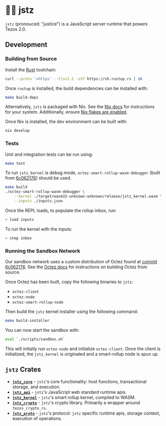 # 👨‍⚖️ jstz

`jstz` (pronouced: "justice") is a JavaScript server runtime that powers Tezos 2.0.

## Development

### Building from Source

Install the [Rust](https://rustup.rs/) toolchain:

```sh
curl --proto '=https' --tlsv1.2 -sSf https://sh.rustup.rs | sh
```

Once `rustup` is installed, the build dependencies can be installed with:

```sh
make build-deps
```

Alternatively, `jstz` is packaged with Nix. See the [Nix docs](https://nixos.org/download.html) for instructions for your system.
Additionally, ensure [Nix flakes are enabled](https://nixos.wiki/wiki/Flakes#Enable_flakes).

Once Nix is installed, the dev environment can be built with:

```sh
nix develop
```

### Tests

Unit and integration tests can be run using:

```sh
make test
```

To run `jstz_kernel` is debug mode, `octez-smart-rollup-wasm-debugger` (built from [6c062176](https://gitlab.com/tezos/tezos/-/tree/6c0621760ddce94afeff3484d9e8a650d8535f25)) should be used.

```sh
make build
./octez-smart-rollup-wasm-debugger \
    --kernel ./target/wasm32-unknown-unknown/release/jstz_kernel.wasm \
    --inputs ./inputs.json
```

Once the REPL loads, to populate the rollup inbox, run:

```sh
> load inputs
```

To run the kernel with the inputs:

```sh
> step inbox
```

### Running the Sandbox Network

Our sandbox network uses a custom distribution of Octez found at [commit 6c062176](https://gitlab.com/tezos/tezos/-/tree/6c0621760ddce94afeff3484d9e8a650d8535f25). See the [Octez docs](https://tezos.gitlab.io/introduction/howtoget.html?highlight=building#compiling-with-make) for instructions on building Octez from source.

Once Octez has been built, copy the following binaries to `jstz`:

- `octez-client`
- `octez-node`
- `octez-smart-rollup-node`

Then build the `jstz` kernel installer using the following command:

```sh
make build-installer
```

You can now start the sandbox with:

```sh
eval `./scripts/sandbox.sh`
```

This will initially run `octez-node` and initialize `octez-client`. Once the client is initialized, the `jstz_kernel` is originated and a smart-rollup node is spun up.

## `jstz` Crates

- [**`jstz_core`**](/jstz_core) - `jstz`'s core functionality: host functions, transactional storage, and execution.
- [**`jstz_api`**](/jstz_api) - `jstz`'s JavaScript web standard runtime apis.
- [**`jstz_kernel`**](/jstz_kernel) - `jstz`'s smart rollup kernel, compiled to WASM.
- [**`jstz_crypto`**](/jstz_crypto) - `jstz`'s crypto library. Primarily a wrapper around `tezos_crypto_rs`.
- [**`jstz_proto`**](/jstz_proto) - `jstz`'s protocol: `jstz` specific runtime apis, storage context, execution of operations.
